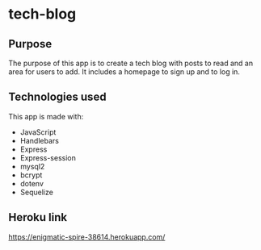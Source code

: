 # tech-blog
## Purpose
The purpose of this app is to create a tech blog with posts to read and an area for users to add.  It includes a homepage to sign up and to log in.
## Technologies used
This app is made with:
* JavaScript
* Handlebars
* Express
* Express-session
* mysql2
* bcrypt
* dotenv
* Sequelize
## Heroku link
https://enigmatic-spire-38614.herokuapp.com/